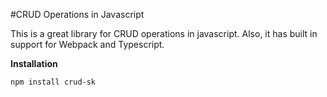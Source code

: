 #CRUD Operations in Javascript

<p>
This is a great library for CRUD operations in javascript. Also, it has built in support for Webpack and Typescript.
</p>

<strong>Installation</strong>

`npm install crud-sk`
